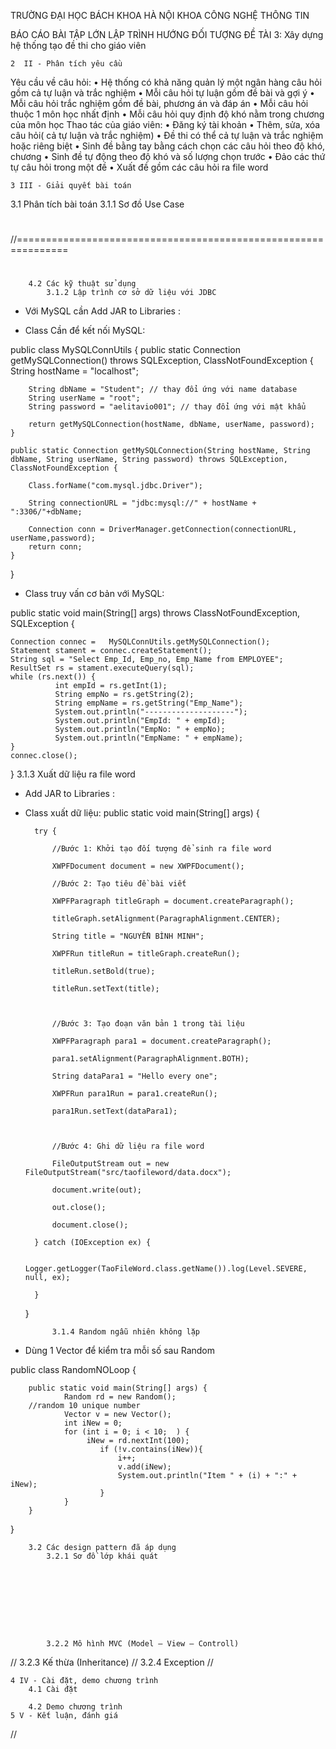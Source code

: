 

TRƯỜNG ĐẠI HỌC BÁCH KHOA HÀ NỘI
KHOA CÔNG NGHỆ THÔNG TIN



BÁO CÁO BÀI TẬP LỚN LẬP TRÌNH HƯỚNG ĐỐI TƯỢNG 
ĐỀ TÀI 3: Xây dựng hệ thống tạo đề thi cho giáo viên












    2  II - Phân tích yêu cầu

Yêu cầu về câu hỏi:
    • Hệ thống có khả năng quản lý một ngân hàng câu hỏi gồm cả tự luận và trắc nghiệm
    • Mỗi câu hỏi tự luận gồm đề bài và gợi ý
    • Mỗi câu hỏi trắc nghiệm gồm đề bài, phương án và đáp án
    • Mỗi câu hỏi thuộc 1 môn học nhất định
    • Mỗi câu hỏi quy định độ khó nằm trong chương của môn học
Thao tác của giáo viên:
    • Đăng ký tài khoản
    • Thêm, sửa, xóa câu hỏi( cả tự luận và trắc nghiệm)
    • Đề thi có thể cả tự luận và trắc nghiệm hoặc riêng biệt
    • Sinh đề bằng tay bằng cách chọn các câu hỏi theo độ khó, chương
    • Sinh đề tự động theo độ khó và số lượng chọn trước
    • Đảo các thứ tự câu hỏi trong một đề
    • Xuất đề gồm các câu hỏi ra file word
 
    3 III - Giải quyết bài toán
3.1 Phân tích bài toán
            3.1.1 Sơ đồ Use Case
#
//===============================================================


#


        4.2 Các kỹ thuật sử dụng
            3.1.2 Lập trình cơ sở dữ liệu với JDBC 
+ Với MySQL cần Add JAR to Libraries  : 
	
+ Class Cần để kết nối MySQL:

public class MySQLConnUtils {
public static Connection getMySQLConnection() throws SQLException,   ClassNotFoundException {
		String hostName = "localhost";

		String dbName = "Student"; // thay đổi ứng với name database
		String userName = "root";
		String password = "aelitavio001"; // thay đổi ứng với mật khẩu

		return getMySQLConnection(hostName, dbName, userName, password);
	}

	public static Connection getMySQLConnection(String hostName, String dbName, String userName, String password) throws SQLException, ClassNotFoundException {

		Class.forName("com.mysql.jdbc.Driver");
		
		String connectionURL = "jdbc:mysql://" + hostName + ":3306/"+dbName;

		Connection conn = DriverManager.getConnection(connectionURL, userName,password);
		return conn;
	}
}

+ Class truy vấn cơ bản với MySQL:

public static void main(String[] args) throws ClassNotFoundException, SQLException {
		
	Connection connec =   MySQLConnUtils.getMySQLConnection();
	Statement stament = connec.createStatement();
	String sql = "Select Emp_Id, Emp_no, Emp_Name from EMPLOYEE";  
	ResultSet rs = stament.executeQuery(sql);
	while (rs.next()) {
	          int empId = rs.getInt(1);
	          String empNo = rs.getString(2);
	          String empName = rs.getString("Emp_Name");
	          System.out.println("--------------------");
	          System.out.println("EmpId: " + empId);
	          System.out.println("EmpNo: " + empNo);
	          System.out.println("EmpName: " + empName);
	}
	connec.close();
}
            3.1.3 Xuất dữ liệu ra file word
+ Add JAR to Libraries :
+ Class xuất dữ liệu: 
public static void main(String[] args) {

        try {

            //Bước 1: Khởi tạo đối tượng để sinh ra file word

            XWPFDocument document = new XWPFDocument();

            //Bước 2: Tạo tiêu đề bài viết

            XWPFParagraph titleGraph = document.createParagraph();

            titleGraph.setAlignment(ParagraphAlignment.CENTER);

            String title = "NGUYỄN BÌNH MINH";

            XWPFRun titleRun = titleGraph.createRun();

            titleRun.setBold(true);

            titleRun.setText(title);

           

            //Bước 3: Tạo đoạn văn bản 1 trong tài liệu

            XWPFParagraph para1 = document.createParagraph();

            para1.setAlignment(ParagraphAlignment.BOTH);                

            String dataPara1 = "Hello every one";

            XWPFRun para1Run = para1.createRun();             

            para1Run.setText(dataPara1);

 

            //Bước 4: Ghi dữ liệu ra file word

            FileOutputStream out = new FileOutputStream("src/taofileword/data.docx");

            document.write(out);

            out.close();

            document.close();

        } catch (IOException ex) {

            Logger.getLogger(TaoFileWord.class.getName()).log(Level.SEVERE, null, ex);

        }

    }

            3.1.4 Random ngẫu nhiên không lặp
+ Dùng 1 Vector để kiểm tra mỗi số sau Random 

public class RandomNOLoop {

    	public static void main(String[] args) {
        		Random rd = new Random();
		//random 10 unique number
        		Vector v = new Vector();
        		int iNew = 0;
        		for (int i = 0; i < 10;  ) {
           			 iNew = rd.nextInt(100);
            			if (!v.contains(iNew)){
                			i++;
                			v.add(iNew);
                			System.out.println("Item " + (i) + ":" + iNew);
            			}
        		}
    	}
}

        3.2 Các design pattern đã áp dụng
            3.2.1 Sơ đồ lớp khái quát









            3.2.2 Mô hình MVC (Model – View – Controll)
//
            3.2.3 Kế thừa (Inheritance)
//
            3.2.4 Exception
//

    4 IV - Cài đặt, demo chương trình
        4.1 Cài đặt

        4.2 Demo chương trình
    5 V - Kết luận, đánh giá


//















